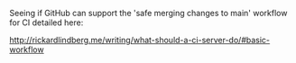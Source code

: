 Seeing if GitHub can support the 'safe merging changes to main' workflow for CI detailed here:

http://rickardlindberg.me/writing/what-should-a-ci-server-do/#basic-workflow
